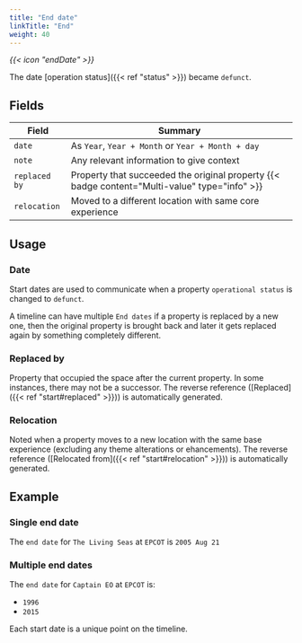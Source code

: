 ```yaml
---
title: "End date"
linkTitle: "End"
weight: 40
---
```


<i class="bigIcon">{{< icon "endDate" >}}</i>

The date [operation status]({{< ref "status" >}}) became `defunct`.


## Fields

| Field         | Summary                     		    |
| ------------- | ------------------------------------- |
| `date`   | As `Year`, `Year + Month` or `Year + Month + day`     |
| `note`  	| Any relevant information to give context    |
| `replaced by`   | Property that succeeded the original property {{< badge content="Multi-value" type="info" >}}     |
| `relocation`   |  Moved to a different location with same core experience    |

## Usage

### Date

Start dates are used to communicate when a property `operational status` is changed to `defunct`.

A timeline can have multiple `End dates` if a property is replaced by a new one, then the original property is brought back and later it gets replaced again by something completely different.

### Replaced by

Property that occupied the space after the current property. In some instances, there may not be a successor. The reverse reference ([Replaced]({{< ref "start#replaced" >}})) is automatically generated.

### Relocation

Noted when a property moves to a new location with the same base experience (excluding any theme alterations or ehancements). The reverse reference ([Relocated from]({{< ref "start#relocation" >}})) is automatically generated.

## Example

### Single end date

The `end date` for `The Living Seas` at `EPCOT` is `2005 Aug 21`


### Multiple end dates

The `end date` for `Captain EO` at `EPCOT` is:
* `1996`
* `2015`

Each start date is a unique point on the timeline.